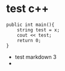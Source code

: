 # test c++  

```
public int main(){
	string test = x;
	cout << test;
	return 0;
}
```

-  test markdown 3
- 